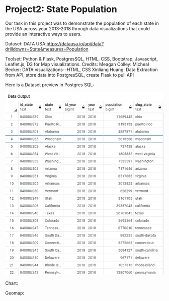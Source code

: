 # Project2: State Population
Our task in this project was to demonstrate the population of each state in the USA across year 2013-2018 through data visualizations that could provide an interactive ways to users. 

Dataset:
DATA USA:https://datausa.io/api/data?drilldowns=State&measures=Population

Toolset:
Python & Flask, PostgresSQL, HTML, CSS, Bootstrap, Javascript, Leaflet.js, D3 for Map visualizations.
Credits:
Meagan Colley:
Micheal Becker: DATA visualizations--HTML, CSS
Xinliang Huang: Data Extraction from API, store data into PostgresSQL, create Flask to pull API
<p> Here is a Dataset preview in Postgres SQL: </p>
<img src='Resources/population_state.png'/>

<p> Chart: </p>

<p> Geomap: </p>
